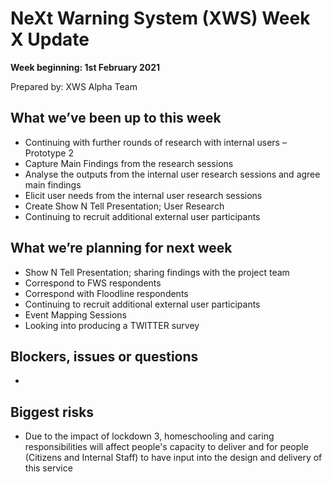 # NeXt Warning System (XWS) Week X Update
**Week beginning: 1st February 2021** 

Prepared by: XWS Alpha Team

## What we’ve been up to this week

* Continuing with further rounds of research with internal users – Prototype 2
* Capture Main Findings from the research sessions
* Analyse the outputs from the internal user research sessions and agree main findings
* Elicit user needs from the internal user research sessions
* Create Show N Tell Presentation; User Research
* Continuing to recruit additional external user participants

## What we’re planning for next week

* Show N Tell Presentation; sharing findings with the project team
* Correspond to FWS respondents 
* Correspond with Floodline respondents
* Continuing to recruit additional external user participants
* Event Mapping Sessions
* Looking into producing a TWITTER survey

## Blockers, issues or questions

* 

## Biggest risks

* Due to the impact of lockdown 3, homeschooling and caring responsibilities will affect people's capacity to deliver and for people (Citizens and Internal Staff) to have input into the design and delivery of this service
